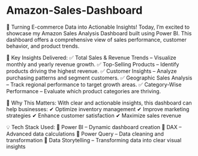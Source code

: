 # Amazon-Sales-Dashboard
🎯 Turning E-commerce Data into Actionable Insights!
Today, I’m excited to showcase my Amazon Sales Analysis Dashboard built using Power BI. This dashboard offers a comprehensive view of sales performance, customer behavior, and product trends.

🔎 Key Insights Delivered:
✅ Total Sales & Revenue Trends – Visualize monthly and yearly revenue growth.
✅ Top-Selling Products – Identify products driving the highest revenue.
✅ Customer Insights – Analyze purchasing patterns and segment customers.
✅ Geographic Sales Analysis – Track regional performance to target growth areas.
✅ Category-Wise Performance – Evaluate which product categories are thriving.

🚀 Why This Matters:
With clear and actionable insights, this dashboard can help businesses:
✔ Optimize inventory management
✔ Improve marketing strategies
✔ Enhance customer satisfaction
✔ Maximize sales revenue

💡 Tech Stack Used:
🔸 Power BI – Dynamic dashboard creation
🔸 DAX – Advanced data calculations
🔸 Power Query – Data cleaning and transformation
🔸 Data Storytelling – Transforming data into clear visual insights
